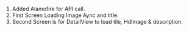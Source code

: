 1. Added Alamofire for API call.
2. First Screen Loading Image Aync and title.
3. Second Screen is for DetailView to load tile, HdImage & description.
